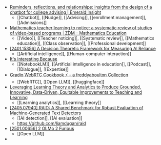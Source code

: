 - [Reminders, reflections, and relationships: insights from the design of a chatbot for college advising | Emerald Insight](https://www.emerald.com/insight/content/doi/10.1108/ils-10-2022-0116/full/html)
	- [[Chatbot]], [[Nudge]], [[Advising]], [[enrollment management]], [[Admissions]]
- [Mathematics teacher learning to notice: a systematic review of studies of video-based programs | ZDM – Mathematics Education](https://link.springer.com/article/10.1007/s11858-020-01216-z)
	- [[Video]], [[Teacher noticing]], [[Systematic review]], [[Mathematics education]], [[Class observation]], [[Professional development]]
- [[2401.15356] A Decision Theoretic Framework for Measuring AI Reliance](https://arxiv.org/abs/2401.15356)
	- [[Artificial intelligence]], [[Human-computer interaction]]
- [It's Interesting Because](https://mail.cyberneticforests.com/its-interesting-because/?ref=cybernetic-forests-newsletter)
	- [[NotebookLM]], [[Artificial intelligence in education]], [[Podcast]], [[Dialogue]], [[Expertise]]
- [Gradio WebRTC Cookbook ⚡️ - a freddyaboulton Collection](https://huggingface.co/collections/freddyaboulton/gradio-webrtc-cookbook-6758ba7745aeca7b1be7de0f)
	- [[WebRTC]], [[Open LLM]], [[huggingface]]
- [Leveraging Learning Theory and Analytics to Produce Grounded, Innovative, Data-Driven, Equitable Improvements to Teaching and Learning](https://psycnet.apa.org/fulltext/2025-61108-001.html)
	- [[Learning analytics]], [[Learning theory]]
- [[2405.07940] RAID: A Shared Benchmark for Robust Evaluation of Machine-Generated Text Detectors](https://arxiv.org/abs/2405.07940)
	- [[AI detection]], [[AI evaluation]]
	- https://github.com/liamdugan/raid
- [[2501.00656] 2 OLMo 2 Furious](https://arxiv.org/abs/2501.00656)
	- [[Open LLM]]
-